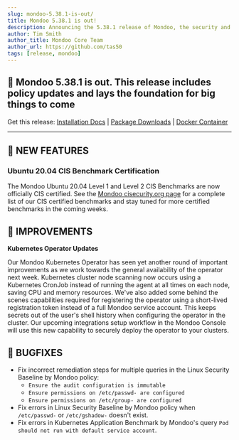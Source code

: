 ```yaml
---
slug: mondoo-5.38.1-is-out/
title: Mondoo 5.38.1 is out!
description: Announcing the 5.38.1 release of Mondoo, the security and compliance platform that prioritizes risks that matter most in your infrastructure.
author: Tim Smith
author_title: Mondoo Core Team
author_url: https://github.com/tas50
tags: [release, mondoo]
---
```


## 🥳 Mondoo 5.38.1 is out. This release includes policy updates and lays the foundation for big things to come

Get this release: [Installation Docs](/cnspec/) | [Package Downloads](https://releases.mondoo.com/mondoo/) | [Docker Container](https://hub.docker.com/r/mondoo/client)

---

## 🎉 NEW FEATURES

### Ubuntu 20.04 CIS Benchmark Certification

The Mondoo Ubuntu 20.04 Level 1 and Level 2 CIS Benchmarks are now officially CIS certified. See the [Mondoo cisecurity.org page](https://www.cisecurity.org/partner/mondoo) for a complete list of our CIS certified benchmarks and stay tuned for more certified benchmarks in the coming weeks.

## 🧹 IMPROVEMENTS

**Kubernetes Operator Updates**

Our Mondoo Kubernetes Operator has seen yet another round of important improvements as we work towards the general availability of the operator next week. Kubernetes cluster node scanning now occurs using a Kubernetes CronJob instead of running the agent at all times on each node, saving CPU and memory resources. We've also added some behind the scenes capabilities required for registering the operator using a short-lived registration token instead of a full Mondoo service account. This keeps secrets out of the user's shell history when configuring the operator in the cluster. Our upcoming integrations setup workflow in the Mondoo Console will use this new capability to securely deploy the operator to your clusters.

## 🐛 BUGFIXES

- Fix incorrect remediation steps for multiple queries in the Linux Security Baseline by Mondoo policy:
  - `Ensure the audit configuration is immutable`
  - `Ensure permissions on /etc/passwd- are configured`
  - `Ensure permissions on /etc/group- are configured`
- Fix errors in Linux Security Baseline by Mondoo policy when `/etc/passwd-` or `/etc/gshadow-` doesn't exist.
- Fix errors in Kubernetes Application Benchmark by Mondoo's query `Pod should not run with default service account`.
